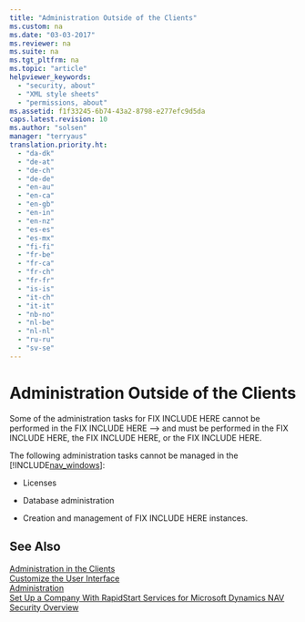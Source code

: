 ```yaml
---
title: "Administration Outside of the Clients"
ms.custom: na
ms.date: "03-03-2017"
ms.reviewer: na
ms.suite: na
ms.tgt_pltfrm: na
ms.topic: "article"
helpviewer_keywords: 
  - "security, about"
  - "XML style sheets"
  - "permissions, about"
ms.assetid: f1f33245-6b74-43a2-8798-e277efc9d5da
caps.latest.revision: 10
ms.author: "solsen"
manager: "terryaus"
translation.priority.ht: 
  - "da-dk"
  - "de-at"
  - "de-ch"
  - "de-de"
  - "en-au"
  - "en-ca"
  - "en-gb"
  - "en-in"
  - "en-nz"
  - "es-es"
  - "es-mx"
  - "fi-fi"
  - "fr-be"
  - "fr-ca"
  - "fr-ch"
  - "fr-fr"
  - "is-is"
  - "it-ch"
  - "it-it"
  - "nb-no"
  - "nl-be"
  - "nl-nl"
  - "ru-ru"
  - "sv-se"
---
```

# Administration Outside of the Clients
Some of the administration tasks for FIX INCLUDE HERE<!--[!INCLUDE[navnow](../ApplicationDesign/includes/navnow_md.md)] --> cannot be performed in the FIX INCLUDE HERE<!--FIX INCLUDE HERE<!--[!INCLUDE[nav_windows](../BusinessFunctionality/IntegratingWithMicrosoftOffice/includes/nav_windows_md.md)] --> --> and must be performed in the FIX INCLUDE HERE<!--[!INCLUDE[nav_dev_long](../BusinessFunctionality/DataExchange/includes/nav_dev_long_md.md)] -->, the FIX INCLUDE HERE<!--[!INCLUDE[nav_admin](../BusinessFunctionality/LoggingAndTrackingEmailInteractions/includes/nav_admin_md.md)] -->, or the FIX INCLUDE HERE<!--[!INCLUDE[nav_shell](../SetupAndAdministration/includes/nav_shell_md.md)] -->.  
  
 The following administration tasks cannot be managed in the [!INCLUDE[nav_windows](../BusinessFunctionality/IntegratingWithMicrosoftOffice/includes/nav_windows_md.md)]:  
  
-   Licenses  
  
-   Database administration  
  
-   Creation and management of FIX INCLUDE HERE<!--[!INCLUDE[nav_server](../BusinessFunctionality/IntegratingWithMicrosoftOffice/includes/nav_server_md.md)] --> instances.  
  
## See Also  
 [Administration in the Clients](../SetupAndAdministration/administration-in-the-clients.md)   
 [Customize the User Interface](../SetupAndAdministration/customize-the-user-interface.md)   
 [Administration](../Topic/Administration.md)   
 [Set Up a Company With RapidStart Services for Microsoft Dynamics NAV](../SetupAndAdministration/set-up-a-company-with-rapidstart-services-for-microsoft-dynamics-nav.md)   
 [Security Overview](../Topic/Security%20Overview.md)